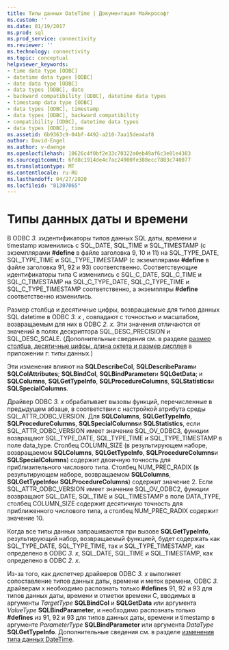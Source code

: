```yaml
---
title: Типы данных DateTime | Документация Майкрософт
ms.custom: ''
ms.date: 01/19/2017
ms.prod: sql
ms.prod_service: connectivity
ms.reviewer: ''
ms.technology: connectivity
ms.topic: conceptual
helpviewer_keywords:
- time data type [ODBC]
- datetime data types [ODBC]
- date data type [ODBC]
- data types [ODBC], date
- backward compatibility [ODBC], datetime data types
- timestamp data type [ODBC]
- data types [ODBC], timestamp
- data types [ODBC], backward compatibility
- compatibility [ODBC], datetime data types
- data types [ODBC], time
ms.assetid: 6b9363c9-04bf-4492-a210-7aa15dea4af8
author: David-Engel
ms.author: v-daenge
ms.openlocfilehash: 10626c4f0bf2e33c70322a0eb49af6c3e01e4303
ms.sourcegitcommit: 6fd8c1914de4c7ac24900fe388ecc7883c740077
ms.translationtype: MT
ms.contentlocale: ru-RU
ms.lasthandoff: 04/27/2020
ms.locfileid: "81307065"
---
```

# <a name="datetime-data-types"></a>Типы данных даты и времени
В ODBC *3. x*идентификаторы типов данных SQL даты, времени и timestamp изменились с SQL_DATE, SQL_TIME и SQL_TIMESTAMP (с экземплярами **#define** в файле заголовка 9, 10 и 11) на SQL_TYPE_DATE, SQL_TYPE_TIME и SQL_TYPE_TIMESTAMP (с экземплярами **#define** в файле заголовка 91, 92 и 93) соответственно. Соответствующие идентификаторы типа C изменились с SQL_C_DATE, SQL_C_TIME и SQL_C_TIMESTAMP на SQL_C_TYPE_DATE, SQL_C_TYPE_TIME и SQL_C_TYPE_TIMESTAMP соответственно, а экземпляры **#define** соответственно изменились.  
  
 Размер столбца и десятичные цифры, возвращаемые для типов данных SQL datetime в ODBC *3. x* , совпадают с точностью и масштабом, возвращаемым для них в ODBC *2. x*. Эти значения отличаются от значений в полях дескриптора SQL_DESC_PRECISION и SQL_DESC_SCALE. (Дополнительные сведения см. в разделе [размер столбца, десятичные цифры, длина октета и размер дисплея](../../../odbc/reference/appendixes/column-size-decimal-digits-transfer-octet-length-and-display-size.md) в приложении г: типы данных.)  
  
 Эти изменения влияют на **SQLDescribeCol**, **SQLDescribeParam**и **SQLColAttributes**; **SQLBindCol**, **SQLBindParameter**и **SQLGetData**; и **SQLColumns**, **SQLGetTypeInfo**, **SQLProcedureColumns**, **SQLStatistics**и **SQLSpecialColumns**.  
  
 Драйвер ODBC *3. x* обрабатывает вызовы функций, перечисленные в предыдущем абзаце, в соответствии с настройкой атрибута среды SQL_ATTR_ODBC_VERSION. Для **SQLColumns**, **SQLGetTypeInfo**, **SQLProcedureColumns**, **SQLSpecialColumns**и **SQLStatistics**, если SQL_ATTR_ODBC_VERSION имеет значение SQL_OV_ODBC3, функции возвращают SQL_TYPE_DATE, SQL_TYPE_TIME и SQL_TYPE_TIMESTAMP в поле data_type. Столбец COLUMN_SIZE (в результирующем наборе, возвращаемом **SQLColumns**, **SQLGetTypeInfo**, **SQLProcedureColumns**и **SQLSpecialColumns**) содержит двоичную точность для приблизительного числового типа. Столбец NUM_PREC_RADIX (в результирующем наборе, возвращаемом **SQLColumns**, **SQLGetTypeInfo**и **SQLProcedureColumns**) содержит значение 2. Если SQL_ATTR_ODBC_VERSION имеет значение SQL_OV_ODBC2, функции возвращают SQL_DATE, SQL_TIME и SQL_TIMESTAMP в поле DATA_TYPE, столбец COLUMN_SIZE содержит десятичную точность для приближенного числового типа, а столбец NUM_PREC_RADIX содержит значение 10.  
  
 Когда все типы данных запрашиваются при вызове **SQLGetTypeInfo**, результирующий набор, возвращаемый функцией, будет содержать как SQL_TYPE_DATE, SQL_TYPE_TIME, так и SQL_TYPE_TIMESTAMP, как определено в ODBC *3. x*, SQL_DATE, SQL_TIME и SQL_TIMESTAMP, как определено в ODBC *2. x*.  
  
 Из-за того, как диспетчер драйверов ODBC *3. x* выполняет сопоставление типов данных даты, времени и меток времени, ODBC *3.* драйверам x необходимо распознать только **#defines** 91, 92 и 93 для типов данных даты, времени и отметки времени C, вводимых в аргументы *TargetType* **SQLBindCol** и **SQLGetData** или аргумента *ValueType* **SQLBindParameter**, и необходимо распознать только **#defines** из 91, 92 и 93 для типов данных даты, времени и timestamp в аргументе *ParameterType* **SQLBindParameter** или аргумента *DataType* **SQLGetTypeInfo**. Дополнительные сведения см. в разделе [изменения типа данных DateTime](../../../odbc/reference/develop-app/datetime-data-type-changes.md).
